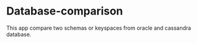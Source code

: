 # Database-comparison
This app compare two schemas or keyspaces from oracle and cassandra database.

